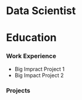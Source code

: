 # Data Scientist

# Education

### Work Experience 
- Big Impract Project 1
- Big Impact Project 2

### Projects 
